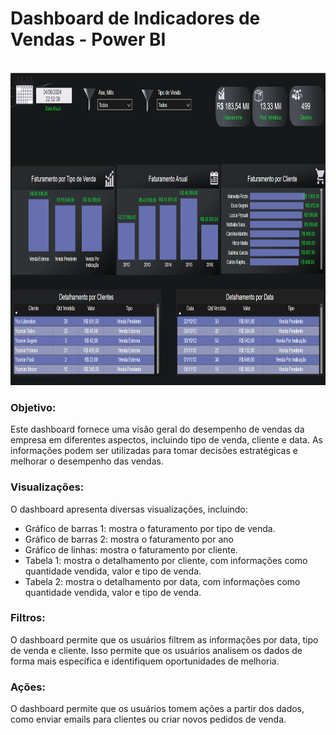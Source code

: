 <h1>Dashboard de Indicadores de Vendas - Power BI</h1>
</br>
<img src="/assets/preview.png" alt="Preview do Dashboard de Indicadores" width="900" height="500">
</br>
<h3>Objetivo:</h3>
  <p>Este dashboard fornece uma visão geral do desempenho de vendas da empresa em diferentes aspectos, incluindo tipo de venda, cliente e data. As informações podem ser utilizadas para tomar decisões estratégicas e melhorar o desempenho das vendas.</p>
<h3>Visualizações:</h3>
  <p>O dashboard apresenta diversas visualizações, incluindo:</p>
  <ul>
    <li>Gráfico de barras 1: mostra o faturamento por tipo de venda.</li>
    <li>Gráfico de barras 2: mostra o faturamento por ano</li>
    <li>Gráfico de linhas: mostra o faturamento por cliente.</li>
    <li>Tabela 1: mostra o detalhamento por cliente, com informações como quantidade vendida, valor e tipo de venda.</li>
    <li>Tabela 2: mostra o detalhamento por data, com informações como quantidade vendida, valor e tipo de venda.</li>
  </ul>

  <h3>Filtros:</h3>
  <p>O dashboard permite que os usuários filtrem as informações por data, tipo de venda e cliente. Isso permite que os usuários analisem os dados de forma mais específica e identifiquem oportunidades de melhoria.</p>

  <h3>Ações:</h3>
  <p>O dashboard permite que os usuários tomem ações a partir dos dados, como enviar emails para clientes ou criar novos pedidos de venda.</p>

